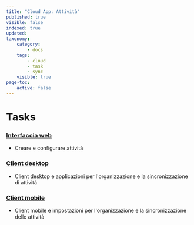 ```yaml
---
title: "Cloud App: Attività"
published: true
visible: false
indexed: true
updated:
taxonomy:
    category:
        - docs
    tags:
        - cloud
        - task
        - sync
    visible: true
page-toc:
    active: false
---
```


# Tasks

### [Interfaccia web](web)
- Creare e configurare attività

### [Client desktop](desktop)
- Client desktop e applicazioni per l'organizzazione e la sincronizzazione di attività

### [Client mobile](mobile)
- Client mobile e impostazioni per l'organizzazione e la sincronizzazione delle attività
